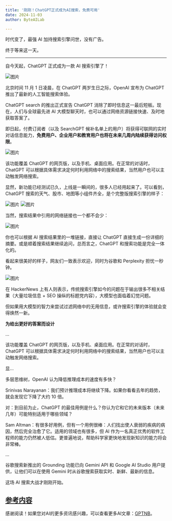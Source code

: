 ```yaml
---
title: '刚刚！ChatGPT正式成为AI搜索，免费可用'
date: 2024-11-03
author: ByteAILab

---
```


时代变了，最强 AI 加持搜索引擎问世，没有广告。

终于等来这一天。

---


自今天起，ChatGPT 正式成为一款 AI 搜索引擎了！

![图片](https://mmbiz.qpic.cn/sz_mmbiz_gif/KmXPKA19gWibUbXY2AxQfJ62Qxwmq5IGk7Dwd4VZSWUbwwNXfJnCdBC12GdKOYg5iczIErK6HB3nCaHqmMe55BibQ/640?wx_fmt=gif&from=appmsg)

北京时间 11 月 1 日凌晨，在 ChatGPT 两岁生日之际，OpenAI 宣布为 ChatGPT 推出了最新的人工智能搜索体验。

ChatGPT search 的推出正式宣告 ChatGPT 消除了即时信息这一最后短板。现在，人们与全球最先进 AI 大模型聊天时，也可以通过网络资源链接快速、及时地获取答案了。

即日起，付费订阅者（以及 SearchGPT 候补名单上的用户）将获得可联网的实时对话信息能力，**免费用户、企业用户和教育用户也将在未来几周内陆续获得访问权限**。

![图片](https://mmbiz.qpic.cn/sz_mmbiz_png/KmXPKA19gWibUbXY2AxQfJ62Qxwmq5IGkocZMjaqCFXicZp80dw10P7XYH3eGMvMrB6KWeXWKmslqrvPwqS7iaiavQ/640?wx_fmt=png&from=appmsg)

该功能覆盖 ChatGPT 的网页版，以及手机、桌面应用。在正常的对话时，ChatGPT 可以根据具体需求决定何时利用网络中的搜索结果，当然用户也可以主动触发网络搜索。

显然，新功能已经测试已久，上线是一瞬间的，很多人已经用起来了。可以看到，ChatGPT 搜索的天气、股市、地图等小组件齐全，是个完整版搜索引擎的样子：

![图片](https://mmbiz.qpic.cn/sz_mmbiz_gif/KmXPKA19gWibUbXY2AxQfJ62Qxwmq5IGkqd2D8aMSww8MJj6j0xWGP03Vde70IkZ2VRSMZ7UXhS4X3yQ8ZNAv3Q/640?wx_fmt=gif&from=appmsg)
![图片](https://mmbiz.qpic.cn/sz_mmbiz_gif/KmXPKA19gWibUbXY2AxQfJ62Qxwmq5IGkYJRYd7iaVsjk7nbKJoNCRlyyealcvqMBnbZrk0s0hvaoOg7V6zyHODA/640?wx_fmt=gif&from=appmsg)

当然，搜索结果中引用的网络链接也一个都不会少：

![图片](https://mmbiz.qpic.cn/sz_mmbiz_gif/KmXPKA19gWibUbXY2AxQfJ62Qxwmq5IGkVDuSDqiaWoxXiaSPKfMjbfIjbhXj8ibiccRebPickE9W9e8ibWMLVuyQyJcw/640?wx_fmt=gif&from=appmsg)

你也可以根据 AI 搜索结果里的一堆链接，直接让 ChatGPT 直接生成一份详细的摘要。或是顺着搜索结果继续追问，总而言之，ChatGPT 和搜索功能是完全一体化的。

看起来很美好的样子，网友们一致表示欢迎，同时为谷歌和 Perplexity 担忧一秒钟。

![图片](https://mmbiz.qpic.cn/sz_mmbiz_png/KmXPKA19gWibUbXY2AxQfJ62Qxwmq5IGkBa7ClheUzPuDjiaXYSPgBarSJo1rI382WPrLELZqkHozx3qic0v1yJhg/640?wx_fmt=png&from=appmsg)

在 HackerNews 上有人则表示，传统搜索引擎如今的问题在于输出很多不相关结果（大量垃圾信息 + SEO 操纵的标题党内容），大模型也面临着幻觉问题。

但如果用大模型的智力来尝试过滤网络中的无用信息，或许搜索引擎的体验就会变得焕然一新。

**为给出更好的答案而设计**

...

该功能覆盖 ChatGPT 的网页版，以及手机、桌面应用。在正常的对话时，ChatGPT 可以根据具体需求决定何时利用网络中的搜索结果，当然用户也可以主动触发网络搜索。

显...

多层思维树，OpenAI 认为降低推理成本的速度有多快？

Srinivas Narayanan：我们预计推理成本将继续下降。如果你看看去年的趋势，就会发现它下降了大约 10 倍。

对：到目前为止，ChatGPT 的最佳用例是什么？你认为它和它的未来版本（未来几年）可能特别适用于哪些领域？

Sam Altman：有很多好用例，但有一个用例很棒：人们找出使人衰弱的疾病的病因，然后完全治愈了它。适用的领域也有很多，但 AI 作为一名真正优秀的软件工程师的能力仍然被人低估。更普遍地说，帮助科学家更快地发现新知识的能力将会非常棒。

...

谷歌搜索新推出的 Grounding 功能已向 Gemini API 和 Google AI Studio 用户提供，让他们可以在使用 Gemini 时从谷歌搜索获取实时、新鲜、最新的信息。

这场 AI 搜索大战才刚刚开始。

[参考内容](https://x.com/OfficialLoganK/status/1852032947714510860)
---
感谢阅读！如果您对AI的更多资讯感兴趣，可以查看更多AI文章：[GPTNB](https://gptnb.com)。